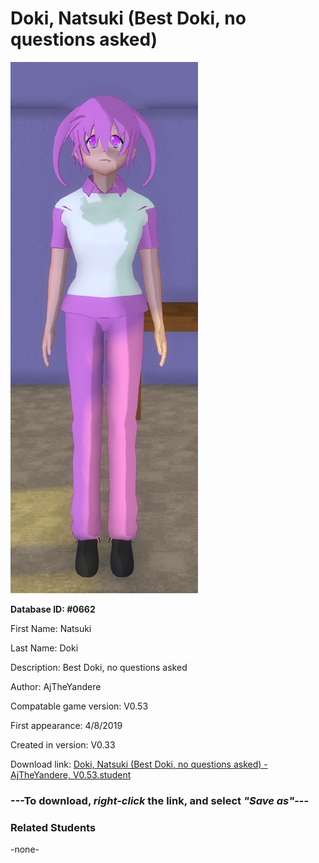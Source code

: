 # Doki, Natsuki (Best Doki, no questions asked)

<img src="../../Files/Images/Doki, Natsuki (Best Doki, no questions asked).png" title="Doki, Natsuki (Best Doki, no questions asked) - AjTheYandere, V0.53">

**Database ID: #0662**

First Name: Natsuki

Last Name: Doki

Description: Best Doki, no questions asked

Author: AjTheYandere

Compatable game version: V0.53

First appearance: 4/8/2019

Created in version: V0.33

Download link: <a href="https://raw.githubusercontent.com/Arbiter1223/Daigaku-Gurashi-Custom-Students/master/Files/Student%20Files/Doki%2C%20Natsuki%20(Best%20Doki%2C%20no%20questions%20asked)%20-%20AjTheYandere%2C%20V0.53.student">Doki, Natsuki (Best Doki, no questions asked) - AjTheYandere, V0.53.student</a>

### ---**To download, _right-click_ the link, and select _"Save as"_**---

### Related Students

-none-
